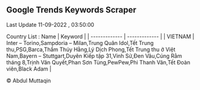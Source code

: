 

## Google Trends Keywords Scraper 
 
Last Update 11-09-2022 , 03:50:00

Country List :
 Name  | Keyword |
| ------------- | ------------- |
| VIETNAM | Inter – Torino,Sampdoria – Milan,Trung Quân Idol,Tết Trung thu,PSG,Barca,Thẩm Thúy Hằng,Lý Dịch Phong,Tết Trung thu ở Việt Nam,Bayern – Stuttgart,Duyên Kiếp tập 31,Vinh Sử,Đen Vâu,Cúng Rằm tháng 8,Trịnh Văn Quyết,Phan Sơn Tùng,PewPew,Phi Thanh Vân,Tết Đoàn viên,Black Adam |



© Abdul Muttaqin 
